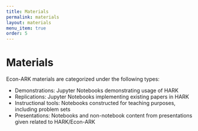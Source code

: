 ```yaml
---
title: Materials
permalink: materials
layout: materials
menu_item: true
order: 5
---
```


# Materials

Econ-ARK materials are categorized under the following types:

- Demonstrations: Jupyter Notebooks demonstrating usage of HARK
- Replications: Jupyter Notebooks implementing existing papers in HARK
- Instructional tools: Notebooks constructed for teaching purposes, including problem sets
- Presentations: Notebooks and non-notebook content from presentations given related to HARK/Econ-ARK
